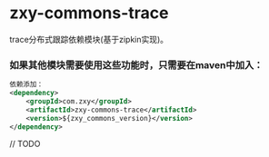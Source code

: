 # zxy-commons-trace
trace分布式跟踪依赖模块(基于zipkin实现)。
### 如果其他模块需要使用这些功能时，只需要在maven中加入：
```xml
依赖添加：
<dependency>
    <groupId>com.zxy</groupId>
    <artifactId>zxy-commons-trace</artifactId>
    <version>${zxy_commons_version}</version>
</dependency>
```

// TODO
